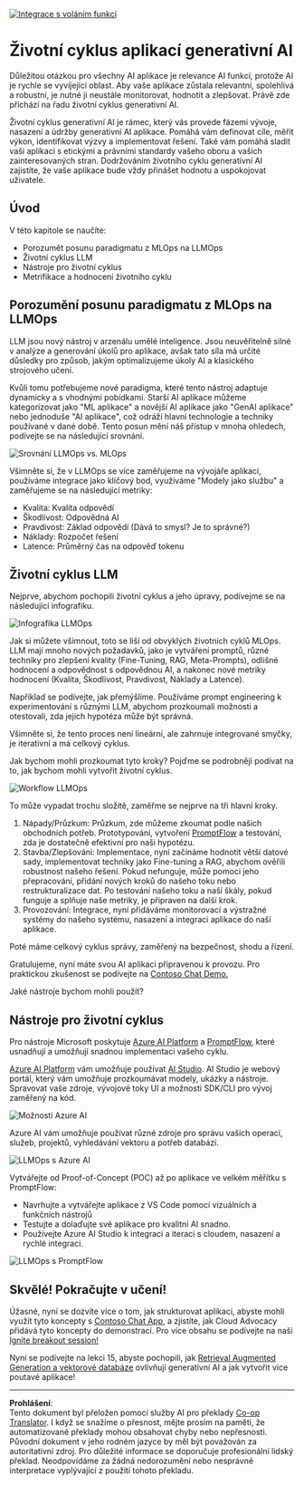 <!--
CO_OP_TRANSLATOR_METADATA:
{
  "original_hash": "b9d32511b27373a1b21b5789d4fda057",
  "translation_date": "2025-10-17T21:41:25+00:00",
  "source_file": "14-the-generative-ai-application-lifecycle/README.md",
  "language_code": "cs"
}
-->
[![Integrace s voláním funkcí](../../../translated_images/14-lesson-banner.066d74a31727ac121eeac06376a068a397d8e335281e63ce94130d11f516e46b.cs.png)](https://youtu.be/ewtQY_RJrzs?si=dyJ2bjiljH7UUHCh)

# Životní cyklus aplikací generativní AI

Důležitou otázkou pro všechny AI aplikace je relevance AI funkcí, protože AI je rychle se vyvíjející oblast. Aby vaše aplikace zůstala relevantní, spolehlivá a robustní, je nutné ji neustále monitorovat, hodnotit a zlepšovat. Právě zde přichází na řadu životní cyklus generativní AI.

Životní cyklus generativní AI je rámec, který vás provede fázemi vývoje, nasazení a údržby generativní AI aplikace. Pomáhá vám definovat cíle, měřit výkon, identifikovat výzvy a implementovat řešení. Také vám pomáhá sladit vaši aplikaci s etickými a právními standardy vašeho oboru a vašich zainteresovaných stran. Dodržováním životního cyklu generativní AI zajistíte, že vaše aplikace bude vždy přinášet hodnotu a uspokojovat uživatele.

## Úvod

V této kapitole se naučíte:

- Porozumět posunu paradigmatu z MLOps na LLMOps
- Životní cyklus LLM
- Nástroje pro životní cyklus
- Metrifikace a hodnocení životního cyklu

## Porozumění posunu paradigmatu z MLOps na LLMOps

LLM jsou nový nástroj v arzenálu umělé inteligence. Jsou neuvěřitelně silné v analýze a generování úkolů pro aplikace, avšak tato síla má určité důsledky pro způsob, jakým optimalizujeme úkoly AI a klasického strojového učení.

Kvůli tomu potřebujeme nové paradigma, které tento nástroj adaptuje dynamicky a s vhodnými pobídkami. Starší AI aplikace můžeme kategorizovat jako "ML aplikace" a novější AI aplikace jako "GenAI aplikace" nebo jednoduše "AI aplikace", což odráží hlavní technologie a techniky používané v dané době. Tento posun mění náš přístup v mnoha ohledech, podívejte se na následující srovnání.

![Srovnání LLMOps vs. MLOps](../../../translated_images/01-llmops-shift.29bc933cb3bb0080a562e1655c0c719b71a72c3be6252d5c564b7f598987e602.cs.png)

Všimněte si, že v LLMOps se více zaměřujeme na vývojáře aplikací, používáme integrace jako klíčový bod, využíváme "Modely jako službu" a zaměřujeme se na následující metriky:

- Kvalita: Kvalita odpovědí
- Škodlivost: Odpovědná AI
- Pravdivost: Základ odpovědí (Dává to smysl? Je to správné?)
- Náklady: Rozpočet řešení
- Latence: Průměrný čas na odpověď tokenu

## Životní cyklus LLM

Nejprve, abychom pochopili životní cyklus a jeho úpravy, podívejme se na následující infografiku.

![Infografika LLMOps](../../../translated_images/02-llmops.70a942ead05a7645db740f68727d90160cb438ab71f0fb20548bc7fe5cad83ff.cs.png)

Jak si můžete všimnout, toto se liší od obvyklých životních cyklů MLOps. LLM mají mnoho nových požadavků, jako je vytváření promptů, různé techniky pro zlepšení kvality (Fine-Tuning, RAG, Meta-Prompts), odlišné hodnocení a odpovědnost s odpovědnou AI, a nakonec nové metriky hodnocení (Kvalita, Škodlivost, Pravdivost, Náklady a Latence).

Například se podívejte, jak přemýšlíme. Používáme prompt engineering k experimentování s různými LLM, abychom prozkoumali možnosti a otestovali, zda jejich hypotéza může být správná.

Všimněte si, že tento proces není lineární, ale zahrnuje integrované smyčky, je iterativní a má celkový cyklus.

Jak bychom mohli prozkoumat tyto kroky? Pojďme se podrobněji podívat na to, jak bychom mohli vytvořit životní cyklus.

![Workflow LLMOps](../../../translated_images/03-llm-stage-flows.3a1e1c401235a6cfa886ed6ba04aa52a096a545e1bc44fa54d7d5983a7201892.cs.png)

To může vypadat trochu složitě, zaměřme se nejprve na tři hlavní kroky.

1. Nápady/Průzkum: Průzkum, zde můžeme zkoumat podle našich obchodních potřeb. Prototypování, vytvoření [PromptFlow](https://microsoft.github.io/promptflow/index.html?WT.mc_id=academic-105485-koreyst) a testování, zda je dostatečně efektivní pro naši hypotézu.
2. Stavba/Zlepšování: Implementace, nyní začínáme hodnotit větší datové sady, implementovat techniky jako Fine-tuning a RAG, abychom ověřili robustnost našeho řešení. Pokud nefunguje, může pomoci jeho přepracování, přidání nových kroků do našeho toku nebo restrukturalizace dat. Po testování našeho toku a naší škály, pokud funguje a splňuje naše metriky, je připraven na další krok.
3. Provozování: Integrace, nyní přidáváme monitorovací a výstražné systémy do našeho systému, nasazení a integraci aplikace do naší aplikace.

Poté máme celkový cyklus správy, zaměřený na bezpečnost, shodu a řízení.

Gratulujeme, nyní máte svou AI aplikaci připravenou k provozu. Pro praktickou zkušenost se podívejte na [Contoso Chat Demo.](https://nitya.github.io/contoso-chat/?WT.mc_id=academic-105485-koreys)

Jaké nástroje bychom mohli použít?

## Nástroje pro životní cyklus

Pro nástroje Microsoft poskytuje [Azure AI Platform](https://azure.microsoft.com/solutions/ai/?WT.mc_id=academic-105485-koreys) a [PromptFlow](https://microsoft.github.io/promptflow/index.html?WT.mc_id=academic-105485-koreyst), které usnadňují a umožňují snadnou implementaci vašeho cyklu.

[Azure AI Platform](https://azure.microsoft.com/solutions/ai/?WT.mc_id=academic-105485-koreys) vám umožňuje používat [AI Studio](https://ai.azure.com/?WT.mc_id=academic-105485-koreys). AI Studio je webový portál, který vám umožňuje prozkoumávat modely, ukázky a nástroje. Spravovat vaše zdroje, vývojové toky UI a možnosti SDK/CLI pro vývoj zaměřený na kód.

![Možnosti Azure AI](../../../translated_images/04-azure-ai-platform.80203baf03a12fa8b166e194928f057074843d1955177baf0f5b53d50d7b6153.cs.png)

Azure AI vám umožňuje používat různé zdroje pro správu vašich operací, služeb, projektů, vyhledávání vektoru a potřeb databází.

![LLMOps s Azure AI](../../../translated_images/05-llm-azure-ai-prompt.a5ce85cdbb494bdf95420668e3464aae70d8b22275a744254e941dd5e73ae0d2.cs.png)

Vytvářejte od Proof-of-Concept (POC) až po aplikace ve velkém měřítku s PromptFlow:

- Navrhujte a vytvářejte aplikace z VS Code pomocí vizuálních a funkčních nástrojů
- Testujte a dolaďujte své aplikace pro kvalitní AI snadno.
- Používejte Azure AI Studio k integraci a iteraci s cloudem, nasazení a rychlé integraci.

![LLMOps s PromptFlow](../../../translated_images/06-llm-promptflow.a183eba07a3a7fdf4aa74db92a318b8cbbf4a608671f6b166216358d3203d8d4.cs.png)

## Skvělé! Pokračujte v učení!

Úžasné, nyní se dozvíte více o tom, jak strukturovat aplikaci, abyste mohli využít tyto koncepty s [Contoso Chat App](https://nitya.github.io/contoso-chat/?WT.mc_id=academic-105485-koreyst), a zjistíte, jak Cloud Advocacy přidává tyto koncepty do demonstrací. Pro více obsahu se podívejte na naši [Ignite breakout session!
](https://www.youtube.com/watch?v=DdOylyrTOWg)

Nyní se podívejte na lekci 15, abyste pochopili, jak [Retrieval Augmented Generation a vektorové databáze](../15-rag-and-vector-databases/README.md?WT.mc_id=academic-105485-koreyst) ovlivňují generativní AI a jak vytvořit více poutavé aplikace!

---

**Prohlášení**:  
Tento dokument byl přeložen pomocí služby AI pro překlady [Co-op Translator](https://github.com/Azure/co-op-translator). I když se snažíme o přesnost, mějte prosím na paměti, že automatizované překlady mohou obsahovat chyby nebo nepřesnosti. Původní dokument v jeho rodném jazyce by měl být považován za autoritativní zdroj. Pro důležité informace se doporučuje profesionální lidský překlad. Neodpovídáme za žádná nedorozumění nebo nesprávné interpretace vyplývající z použití tohoto překladu.